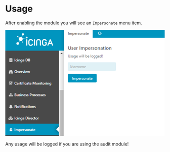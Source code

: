 # Usage <a id="module-impersonate-usage"></a>
After enabling the module you will see an `Impersonate` menu item.

![impersonate](img/impersonate.png)

Any usage will be logged if you are using the audit module!